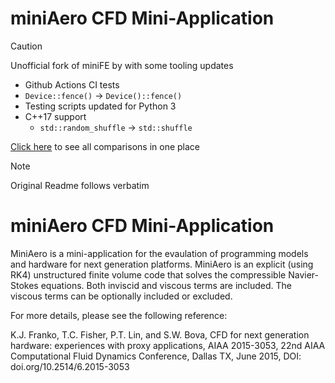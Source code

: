 # miniAero CFD Mini-Application

> [!CAUTION]
> Unofficial fork of miniFE by with some tooling updates


* Github Actions CI tests
* `Device::fence()` -> `Device()::fence()`
* Testing scripts updated for Python 3
* C++17 support
  * `std::random_shuffle` -> `std::shuffle`

[Click here](https://github.com/Mantevo/miniAero/compare/master..cwpearson:miniAero:master) to see all comparisons in one place

> [!NOTE]  
> Original Readme follows verbatim

# miniAero CFD Mini-Application

MiniAero is a mini-application for the evaulation of programming models and hardware for next generation platforms. MiniAero is an explicit (using RK4) unstructured finite volume code that solves the compressible Navier-Stokes equations. Both inviscid and viscous terms are included. The viscous terms can be optionally included or excluded.

For more details, please see the following reference:

K.J. Franko, T.C. Fisher, P.T. Lin, and S.W. Bova, CFD for next generation hardware: experiences with proxy applications, AIAA 2015-3053, 22nd AIAA Computational Fluid Dynamics Conference, Dallas TX, June 2015, DOI: doi.org/10.2514/6.2015-3053
